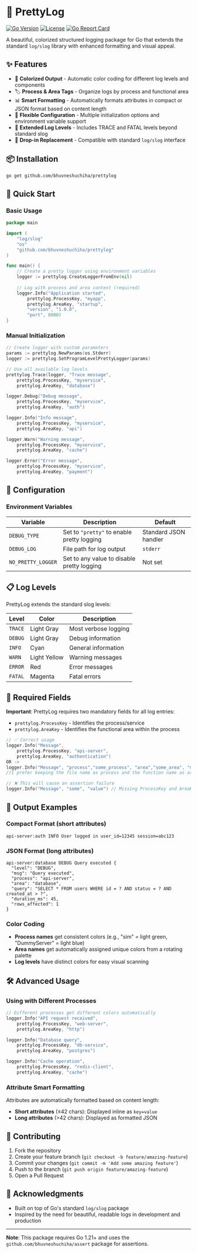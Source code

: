 # 🎨 PrettyLog

[![Go Version](https://img.shields.io/badge/go-%3E%3D1.21-blue.svg)](https://golang.org/)
[![License](https://img.shields.io/badge/license-MIT-green.svg)](LICENSE)
[![Go Report Card](https://goreportcard.com/badge/github.com/your-username/prettylog)](https://goreportcard.com/report/github.com/your-username/prettylog)

A beautiful, colorized structured logging package for Go that extends the standard `log/slog` library with enhanced formatting and visual appeal.

## ✨ Features

- 🎨 **Colorized Output** - Automatic color coding for different log levels and components
- 🏷️ **Process & Area Tags** - Organize logs by process and functional area  
- 📊 **Smart Formatting** - Automatically formats attributes in compact or JSON format based on content length
- 🔧 **Flexible Configuration** - Multiple initialization options and environment variable support
- 📝 **Extended Log Levels** - Includes TRACE and FATAL levels beyond standard slog
- 🚀 **Drop-in Replacement** - Compatible with standard `log/slog` interface

## 📦 Installation

```bash
go get github.com/bhuvneshuchiha/prettylog
```

## 🚀 Quick Start

### Basic Usage

```go
package main

import (
    "log/slog"
    "os"
    "github.com/bhuvneshuchiha/prettylog"
)

func main() {
    // Create a pretty logger using environment variables
    logger := prettylog.CreateLoggerFromEnv(nil)
    
    // Log with process and area context (required)
    logger.Info("Application started", 
        prettylog.ProcessKey, "myapp",
        prettylog.AreaKey, "startup",
        "version", "1.0.0",
        "port", 8080)
}
```

### Manual Initialization

```go
// Create logger with custom parameters
params := prettylog.NewParams(os.Stderr)
logger := prettylog.SetProgramLevelPrettyLogger(params)

// Use all available log levels
prettylog.Trace(logger, "Trace message", 
    prettylog.ProcessKey, "myservice",
    prettylog.AreaKey, "database")

logger.Debug("Debug message",
    prettylog.ProcessKey, "myservice", 
    prettylog.AreaKey, "auth")

logger.Info("Info message",
    prettylog.ProcessKey, "myservice",
    prettylog.AreaKey, "api")

logger.Warn("Warning message",
    prettylog.ProcessKey, "myservice",
    prettylog.AreaKey, "cache")

logger.Error("Error message",
    prettylog.ProcessKey, "myservice", 
    prettylog.AreaKey, "payment")
```

## 🔧 Configuration

### Environment Variables

| Variable | Description | Default |
|----------|-------------|---------|
| `DEBUG_TYPE` | Set to `"pretty"` to enable pretty logging | Standard JSON handler |
| `DEBUG_LOG` | File path for log output | `stderr` |
| `NO_PRETTY_LOGGER` | Set to any value to disable pretty logging | Not set |


## 📋 Log Levels

PrettyLog extends the standard slog levels:

| Level | Color | Description |
|-------|-------|-------------|
| `TRACE` | Light Gray | Most verbose logging |
| `DEBUG` | Light Gray | Debug information |
| `INFO` | Cyan | General information |
| `WARN` | Light Yellow | Warning messages |
| `ERROR` | Red | Error messages |
| `FATAL` | Magenta | Fatal errors |

## 📝 Required Fields

**Important**: PrettyLog requires two mandatory fields for all log entries:

- `prettylog.ProcessKey` - Identifies the process/service
- `prettylog.AreaKey` - Identifies the functional area within the process

```go
// ✅ Correct usage
logger.Info("Message", 
    prettylog.ProcessKey, "api-server",
    prettylog.AreaKey, "authentication")
OR ->
logger.Info("Message", "process","some_process", "area","some_area", "metadata/port/err")
//I prefer keeping the file name as process and the function name as area for better log tracing.

// ❌ This will cause an assertion failure
logger.Info("Message", "some", "value") // Missing ProcessKey and AreaKey
```

## 🎨 Output Examples

### Compact Format (short attributes)
```
api-server:auth INFO User logged in user_id=12345 session=abc123
```

### JSON Format (long attributes)
```
api-server:database DEBUG Query executed {
  "level": "DEBUG",
  "msg": "Query executed",
  "process": "api-server",
  "area": "database", 
  "query": "SELECT * FROM users WHERE id = ? AND status = ? AND created_at > ?",
  "duration_ms": 45,
  "rows_affected": 1
}
```

### Color Coding
- **Process names** get consistent colors (e.g., "sim" = light green, "DummyServer" = light blue)
- **Area names** get automatically assigned unique colors from a rotating palette
- **Log levels** have distinct colors for easy visual scanning

## 🛠️ Advanced Usage

### Using with Different Processes

```go
// Different processes get different colors automatically
logger.Info("API request received",
    prettylog.ProcessKey, "web-server",
    prettylog.AreaKey, "http")

logger.Info("Database query",
    prettylog.ProcessKey, "db-service", 
    prettylog.AreaKey, "postgres")

logger.Info("Cache operation",
    prettylog.ProcessKey, "redis-client",
    prettylog.AreaKey, "cache")
```

### Attribute Smart Formatting

Attributes are automatically formatted based on content length:
- **Short attributes** (≤42 chars): Displayed inline as `key=value`
- **Long attributes** (>42 chars): Displayed as formatted JSON

## 🤝 Contributing

1. Fork the repository
2. Create your feature branch (`git checkout -b feature/amazing-feature`)
3. Commit your changes (`git commit -m 'Add some amazing feature'`)
4. Push to the branch (`git push origin feature/amazing-feature`)
5. Open a Pull Request

## 🙏 Acknowledgments

- Built on top of Go's standard `log/slog` package
- Inspired by the need for beautiful, readable logs in development and production

---

**Note**: This package requires Go 1.21+ and uses the `github.com/bhuvneshuchiha/assert` package for assertions.
